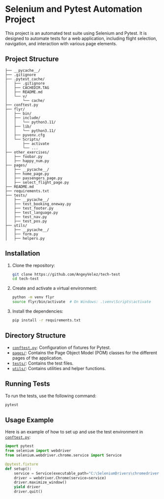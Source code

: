 # Selenium and Pytest Automation Project

This project is an automated test suite using Selenium and Pytest. It is designed to automate tests for a web application, including flight selection, navigation, and interaction with various page elements.

## Project Structure

```
├── __pycache__/
├── .gitignore
├── .pytest_cache/
│   ├── .gitignore
│   ├── CACHEDIR.TAG
│   ├── README.md
│   └── v/
│       └── cache/
├── conftest.py
├── flyr/
│   ├── bin/
│   ├── include/
│   │   └── python3.11/
│   ├── lib/
│   │   └── python3.11/
│   ├── pyvenv.cfg
│   └── Scripts/
│       ├── activate
│       └── ...
├── other_exercises/
│   ├── foobar.py
│   ├── happy_num.py
├── pages/
│   ├── __pycache__/
│   ├── home_page.py
│   ├── passengers_page.py
│   ├── select_flight_page.py
├── README.md
├── requirements.txt
├── tests/
│   ├── __pycache__/
│   ├── test_booking_oneway.py
│   ├── test_footer.py
│   ├── test_language.py
│   ├── test_nav.py
│   ├── test_pos.py
├── utils/
│   ├── __pycache__/
│   ├── form.py
│   ├── helpers.py
```

## Installation

1.  Clone the repository:

    ```sh
    git clone https://github.com/AngeyVelez/tech-test
    cd tech-test
    ```

2.  Create and activate a virtual environment:

    ```sh
    python -m venv flyr
    source flyr/bin/activate  # On Windows: .\venv\Scripts\activate
    ```

3.  Install the dependencies:
    ```sh
    pip install -r requirements.txt
    ```

## Directory Structure

- [`conftest.py`](conftest.py): Configuration of fixtures for Pytest.
- [`pages/`](pages/): Contains the Page Object Model (POM) classes for the different pages of the application.
- [`tests/`](tests/): Contains the test files.
- [`utils/`](utils/): Contains utilities and helper functions.

## Running Tests

To run the tests, use the following command:

```sh
pytest
```

## Usage Example

Here is an example of how to set up and use the test environment in [`conftest.py`](conftest.py):

```python
import pytest
from selenium import webdriver
from selenium.webdriver.chrome.service import Service

@pytest.fixture
def setup():
    service = Service(executable_path="C:\SeleniumDrivers\chromedriver.exe")
    driver = webdriver.Chrome(service=service)
    driver.maximize_window()
    yield driver
    driver.quit()
```
